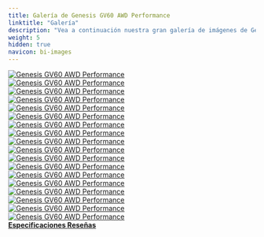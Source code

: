 ```yaml
---
title: Galería de Genesis GV60 AWD Performance
linktitle: "Galería"
description: "Vea a continuación nuestra gran galería de imágenes de Genesis GV60 AWD Performance. Haga clic en las imágenes para versiones en alta resolución."
weight: 5
hidden: true
navicon: bi-images
---
```

<!-- markdownlint-disable MD033 -->
<div class="row" id ="my-gallery">
	<div class="pswp-grid-item col-6 col-md-4">
		<a href="https://media.evkx.net/multimedia/models/genesis/gv60/gv60_awd_performance/driving_1.jpg"
data-pswp-src="https://media.evkx.net/multimedia/models/genesis/gv60/gv60_awd_performance/driving_1.jpg"
data-pswp-width="1500"
data-pswp-height="1000" 
target="_blank">
			<img src="https://media.evkx.net/multimedia/models/genesis/gv60/gv60_awd_performance/driving_1_xst.jpg" alt="Genesis GV60 AWD Performance" class="img-fluid " />
		</a>
	</div>
	<div class="pswp-grid-item col-6 col-md-4">
		<a href="https://media.evkx.net/multimedia/models/genesis/gv60/gv60_awd_performance/exterior_1.jpg"
data-pswp-src="https://media.evkx.net/multimedia/models/genesis/gv60/gv60_awd_performance/exterior_1.jpg"
data-pswp-width="3000"
data-pswp-height="2121" 
target="_blank">
			<img src="https://media.evkx.net/multimedia/models/genesis/gv60/gv60_awd_performance/exterior_1_xst.jpg" alt="Genesis GV60 AWD Performance" class="img-fluid " />
		</a>
	</div>
	<div class="pswp-grid-item col-6 col-md-4">
		<a href="https://media.evkx.net/multimedia/models/genesis/gv60/gv60_awd_performance/exterior_10.jpg"
data-pswp-src="https://media.evkx.net/multimedia/models/genesis/gv60/gv60_awd_performance/exterior_10.jpg"
data-pswp-width="1500"
data-pswp-height="1124" 
target="_blank">
			<img src="https://media.evkx.net/multimedia/models/genesis/gv60/gv60_awd_performance/exterior_10_xst.jpg" alt="Genesis GV60 AWD Performance" class="img-fluid " />
		</a>
	</div>
	<div class="pswp-grid-item col-6 col-md-4">
		<a href="https://media.evkx.net/multimedia/models/genesis/gv60/gv60_awd_performance/exterior_2.jpg"
data-pswp-src="https://media.evkx.net/multimedia/models/genesis/gv60/gv60_awd_performance/exterior_2.jpg"
data-pswp-width="3000"
data-pswp-height="2121" 
target="_blank">
			<img src="https://media.evkx.net/multimedia/models/genesis/gv60/gv60_awd_performance/exterior_2_xst.jpg" alt="Genesis GV60 AWD Performance" class="img-fluid " />
		</a>
	</div>
	<div class="pswp-grid-item col-6 col-md-4">
		<a href="https://media.evkx.net/multimedia/models/genesis/gv60/gv60_awd_performance/exterior_3.jpg"
data-pswp-src="https://media.evkx.net/multimedia/models/genesis/gv60/gv60_awd_performance/exterior_3.jpg"
data-pswp-width="3000"
data-pswp-height="1688" 
target="_blank">
			<img src="https://media.evkx.net/multimedia/models/genesis/gv60/gv60_awd_performance/exterior_3_xst.jpg" alt="Genesis GV60 AWD Performance" class="img-fluid " />
		</a>
	</div>
	<div class="pswp-grid-item col-6 col-md-4">
		<a href="https://media.evkx.net/multimedia/models/genesis/gv60/gv60_awd_performance/exterior_4.jpg"
data-pswp-src="https://media.evkx.net/multimedia/models/genesis/gv60/gv60_awd_performance/exterior_4.jpg"
data-pswp-width="3000"
data-pswp-height="1688" 
target="_blank">
			<img src="https://media.evkx.net/multimedia/models/genesis/gv60/gv60_awd_performance/exterior_4_xst.jpg" alt="Genesis GV60 AWD Performance" class="img-fluid " />
		</a>
	</div>
	<div class="pswp-grid-item col-6 col-md-4">
		<a href="https://media.evkx.net/multimedia/models/genesis/gv60/gv60_awd_performance/exterior_5.jpg"
data-pswp-src="https://media.evkx.net/multimedia/models/genesis/gv60/gv60_awd_performance/exterior_5.jpg"
data-pswp-width="3000"
data-pswp-height="1688" 
target="_blank">
			<img src="https://media.evkx.net/multimedia/models/genesis/gv60/gv60_awd_performance/exterior_5_xst.jpg" alt="Genesis GV60 AWD Performance" class="img-fluid " />
		</a>
	</div>
	<div class="pswp-grid-item col-6 col-md-4">
		<a href="https://media.evkx.net/multimedia/models/genesis/gv60/gv60_awd_performance/exterior_6.jpg"
data-pswp-src="https://media.evkx.net/multimedia/models/genesis/gv60/gv60_awd_performance/exterior_6.jpg"
data-pswp-width="3000"
data-pswp-height="1688" 
target="_blank">
			<img src="https://media.evkx.net/multimedia/models/genesis/gv60/gv60_awd_performance/exterior_6_xst.jpg" alt="Genesis GV60 AWD Performance" class="img-fluid " />
		</a>
	</div>
	<div class="pswp-grid-item col-6 col-md-4">
		<a href="https://media.evkx.net/multimedia/models/genesis/gv60/gv60_awd_performance/exterior_7.jpg"
data-pswp-src="https://media.evkx.net/multimedia/models/genesis/gv60/gv60_awd_performance/exterior_7.jpg"
data-pswp-width="3000"
data-pswp-height="2003" 
target="_blank">
			<img src="https://media.evkx.net/multimedia/models/genesis/gv60/gv60_awd_performance/exterior_7_xst.jpg" alt="Genesis GV60 AWD Performance" class="img-fluid " />
		</a>
	</div>
	<div class="pswp-grid-item col-6 col-md-4">
		<a href="https://media.evkx.net/multimedia/models/genesis/gv60/gv60_awd_performance/exterior_8.jpg"
data-pswp-src="https://media.evkx.net/multimedia/models/genesis/gv60/gv60_awd_performance/exterior_8.jpg"
data-pswp-width="3000"
data-pswp-height="2000" 
target="_blank">
			<img src="https://media.evkx.net/multimedia/models/genesis/gv60/gv60_awd_performance/exterior_8_xst.jpg" alt="Genesis GV60 AWD Performance" class="img-fluid " />
		</a>
	</div>
	<div class="pswp-grid-item col-6 col-md-4">
		<a href="https://media.evkx.net/multimedia/models/genesis/gv60/gv60_awd_performance/exterior_9.jpg"
data-pswp-src="https://media.evkx.net/multimedia/models/genesis/gv60/gv60_awd_performance/exterior_9.jpg"
data-pswp-width="3000"
data-pswp-height="2251" 
target="_blank">
			<img src="https://media.evkx.net/multimedia/models/genesis/gv60/gv60_awd_performance/exterior_9_xst.jpg" alt="Genesis GV60 AWD Performance" class="img-fluid " />
		</a>
	</div>
	<div class="pswp-grid-item col-6 col-md-4">
		<a href="https://media.evkx.net/multimedia/models/genesis/gv60/gv60_awd_performance/frontseats_1.jpg"
data-pswp-src="https://media.evkx.net/multimedia/models/genesis/gv60/gv60_awd_performance/frontseats_1.jpg"
data-pswp-width="1500"
data-pswp-height="1090" 
target="_blank">
			<img src="https://media.evkx.net/multimedia/models/genesis/gv60/gv60_awd_performance/frontseats_1_xst.jpg" alt="Genesis GV60 AWD Performance" class="img-fluid " />
		</a>
	</div>
	<div class="pswp-grid-item col-6 col-md-4">
		<a href="https://media.evkx.net/multimedia/models/genesis/gv60/gv60_awd_performance/headlights_1.jpg"
data-pswp-src="https://media.evkx.net/multimedia/models/genesis/gv60/gv60_awd_performance/headlights_1.jpg"
data-pswp-width="1387"
data-pswp-height="780" 
target="_blank">
			<img src="https://media.evkx.net/multimedia/models/genesis/gv60/gv60_awd_performance/headlights_1_xst.jpg" alt="Genesis GV60 AWD Performance" class="img-fluid " />
		</a>
	</div>
	<div class="pswp-grid-item col-6 col-md-4">
		<a href="https://media.evkx.net/multimedia/models/genesis/gv60/gv60_awd_performance/interior_1.jpg"
data-pswp-src="https://media.evkx.net/multimedia/models/genesis/gv60/gv60_awd_performance/interior_1.jpg"
data-pswp-width="3000"
data-pswp-height="1473" 
target="_blank">
			<img src="https://media.evkx.net/multimedia/models/genesis/gv60/gv60_awd_performance/interior_1_xst.jpg" alt="Genesis GV60 AWD Performance" class="img-fluid " />
		</a>
	</div>
	<div class="pswp-grid-item col-6 col-md-4">
		<a href="https://media.evkx.net/multimedia/models/genesis/gv60/gv60_awd_performance/interior_2.jpg"
data-pswp-src="https://media.evkx.net/multimedia/models/genesis/gv60/gv60_awd_performance/interior_2.jpg"
data-pswp-width="1430"
data-pswp-height="955" 
target="_blank">
			<img src="https://media.evkx.net/multimedia/models/genesis/gv60/gv60_awd_performance/interior_2_xst.jpg" alt="Genesis GV60 AWD Performance" class="img-fluid " />
		</a>
	</div>
	<div class="pswp-grid-item col-6 col-md-4">
		<a href="https://media.evkx.net/multimedia/models/genesis/gv60/gv60_awd_performance/main_1.jpg"
data-pswp-src="https://media.evkx.net/multimedia/models/genesis/gv60/gv60_awd_performance/main_1.jpg"
data-pswp-width="3000"
data-pswp-height="1688" 
target="_blank">
			<img src="https://media.evkx.net/multimedia/models/genesis/gv60/gv60_awd_performance/main_1_xst.jpg" alt="Genesis GV60 AWD Performance" class="img-fluid " />
		</a>
	</div>
	<div class="pswp-grid-item col-6 col-md-4">
		<a href="https://media.evkx.net/multimedia/models/genesis/gv60/gv60_awd_performance/rearlights_1.jpg"
data-pswp-src="https://media.evkx.net/multimedia/models/genesis/gv60/gv60_awd_performance/rearlights_1.jpg"
data-pswp-width="3000"
data-pswp-height="2000" 
target="_blank">
			<img src="https://media.evkx.net/multimedia/models/genesis/gv60/gv60_awd_performance/rearlights_1_xst.jpg" alt="Genesis GV60 AWD Performance" class="img-fluid " />
		</a>
	</div>
	<div class="pswp-grid-item col-6 col-md-4">
		<a href="https://media.evkx.net/multimedia/models/genesis/gv60/gv60_awd_performance/screens_1.jpg"
data-pswp-src="https://media.evkx.net/multimedia/models/genesis/gv60/gv60_awd_performance/screens_1.jpg"
data-pswp-width="3000"
data-pswp-height="1796" 
target="_blank">
			<img src="https://media.evkx.net/multimedia/models/genesis/gv60/gv60_awd_performance/screens_1_xst.jpg" alt="Genesis GV60 AWD Performance" class="img-fluid " />
		</a>
	</div>
</div>
<script type="module">
  import PhotoSwipeLightbox from '/js/photoswipe-lightbox.esm.js';
    const lightbox = new PhotoSwipeLightbox({
       gallery: '#my-gallery',
        children: 'a',
        pswpModule: () => import('/js/photoswipe.esm.js')
    });
lightbox.init();
</script>
<div class="mt-3 mb-3">
<a href="../specifications/" class="text-decoration-none text-black">
<strong><i class="bi-arrow-left"></i> Especificaciones </strong>
</a>
<a href="../reviews/" class="text-decoration-none text-black float-end">
<strong>Reseñas <i class="bi-arrow-right"></i></strong>
</a>
</div>
